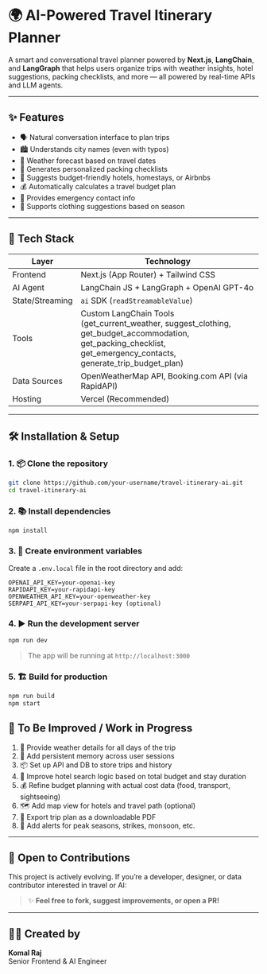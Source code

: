 # 🌍 AI-Powered Travel Itinerary Planner

A smart and conversational travel planner powered by **Next.js**, **LangChain**, and **LangGraph** that helps users organize trips with weather insights, hotel suggestions, packing checklists, and more — all powered by real-time APIs and LLM agents.

---

## ✨ Features

- 🗣️ Natural conversation interface to plan trips
- 🏙️ Understands city names (even with typos)
- 📅 Weather forecast based on travel dates
- 🧳 Generates personalized packing checklists
- 🏨 Suggests budget-friendly hotels, homestays, or Airbnbs
- 💰 Automatically calculates a travel budget plan
- 🚨 Provides emergency contact info
- 🎒 Supports clothing suggestions based on season

---

## 🚀 Tech Stack

| Layer        | Technology                                  |
|--------------|----------------------------------------------|
| Frontend     | Next.js (App Router) + Tailwind CSS          |
| AI Agent     | LangChain JS + LangGraph + OpenAI GPT-4o     |
| State/Streaming | `ai` SDK (`readStreamableValue`)         |
| Tools        | Custom LangChain Tools (get_current_weather, suggest_clothing, get_budget_accommodation, get_packing_checklist, get_emergency_contacts, generate_trip_budget_plan) |
| Data Sources | OpenWeatherMap API, Booking.com API (via RapidAPI) |
| Hosting      | Vercel (Recommended)                         |

---

## 🛠️ Installation & Setup

### 1. 📦 Clone the repository

```bash
git clone https://github.com/your-username/travel-itinerary-ai.git
cd travel-itinerary-ai
```

### 2. 📚 Install dependencies

```bash
npm install
```

### 3. 🔐 Create environment variables

Create a `.env.local` file in the root directory and add:

```env
OPENAI_API_KEY=your-openai-key
RAPIDAPI_KEY=your-rapidapi-key
OPENWEATHER_API_KEY=your-openweather-key
SERPAPI_API_KEY=your-serpapi-key (optional)
```

### 4. ▶️ Run the development server

```bash
npm run dev
```

> The app will be running at `http://localhost:3000`

### 5. 🏗️ Build for production

```bash
npm run build
npm start
```



## 📌 To Be Improved / Work in Progress

1. 🔄 Provide weather details for all days of the trip
2. 🧠 Add persistent memory across user sessions
3. 📦 Set up API and DB to store trips and history
4. 🏨 Improve hotel search logic based on total budget and stay duration
5. 💰 Refine budget planning with actual cost data (food, transport, sightseeing)
6. 🗺️ Add map view for hotels and travel path (optional)
7. 📄 Export trip plan as a downloadable PDF
8. 🔔 Add alerts for peak seasons, strikes, monsoon, etc.

---

## 🤝 Open to Contributions

This project is actively evolving. If you’re a developer, designer, or data contributor interested in travel or AI:

> ✨ **Feel free to fork, suggest improvements, or open a PR!**

---

## 👩‍💻 Created by

**Komal Raj**  
Senior Frontend & AI Engineer
